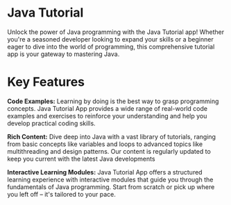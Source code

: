 # Java Tutorial
Unlock the power of Java programming with the Java Tutorial app! Whether you're a seasoned developer looking to expand your skills or a beginner eager to dive into the world of programming, this comprehensive tutorial app is your gateway to mastering Java.
# Key Features

**Code Examples:** Learning by doing is the best way to grasp programming concepts. Java Tutorial App provides a wide range of real-world code examples and exercises to reinforce your understanding and help you develop practical coding skills.

**Rich Content:** Dive deep into Java with a vast library of tutorials, ranging from basic concepts like variables and loops to advanced topics like multithreading and design patterns. Our content is regularly updated to keep you current with the latest Java developments

**Interactive Learning Modules:** Java Tutorial App offers a structured learning experience with interactive modules that guide you through the fundamentals of Java programming. Start from scratch or pick up where you left off – it's tailored to your pace.
